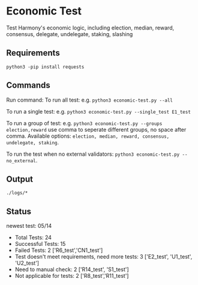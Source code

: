 # Economic Test
Test Harmony's economic logic, including election, median, reward, consensus, delegate, undelegate, staking, slashing

## Requirements
`python3 -pip install requests`

## Commands
Run command: 
To run all test: e.g. `python3 economic-test.py --all`

To run a single test: e.g. `python3 economic-test.py --single_test E1_test`

To run a group of test: e.g. `python3 economic-test.py --groups election,reward` use comma to seperate different groups, no space after comma. Available options: `election, median, reward, consensus, undelegate, staking`.

To run the test when no external validators: `python3 economic-test.py --no_external`.

## Output
`./logs/*`

## Status
newest test: 05/14
- Total Tests: 24
- Successful Tests: 15
- Failed Tests: 2 ['R6_test','CN1_test']
- Test doesn't meet requirements, need more tests: 3 ['E2_test', 'U1_test', 'U2_test']
- Need to manual check: 2 ['R14_test', 'S1_test']
- Not applicable for tests: 2 ['R8_test','R11_test']

